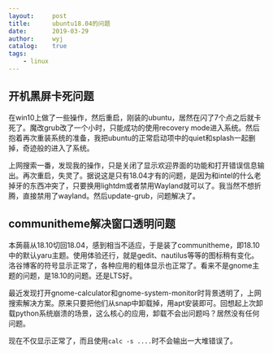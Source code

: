```yaml
---
layout:		post
title:		ubuntu18.04的问题
date:		2019-03-29
author:		wyj
catalog:	true
tags:
    - linux
---
```


## 开机黑屏卡死问题
在win10上做了一些操作，然后重启，刚装的ubuntu，居然在闪了7个点之后就卡死了。魔改grub改了一个小时，只能成功的使用recovery mode进入系统。然后抱着再次重装系统的准备，我把ubuntu的正常启动项中的quiet和splash一起删掉，奇迹般的进入了系统。

上网搜索一番，发现我的操作，只是关闭了显示欢迎界面的功能和打开错误信息输出。再次重启，失灵了。据说这是只有18.04才有的问题，是因为和intel的什么老掉牙的东西冲突了，只要换用lightdm或者禁用Wayland就可以了。我当然不想折腾，直接禁用了wayland。然后update-grub，问题解决了。

## communitheme解决窗口透明问题
本蒟蒻从18.10切回18.04，感到相当不适应，于是装了communitheme，即18.10中的默认yaru主题。使用体验还行，就是gedit、nautilus等等的图标稍有变化。洛谷博客的符号显示正常了，各种应用的粗体显示也正常了。看来不是gnome主题的问题，是18.10的问题。还是LTS好。


最近发现打开gnome-calculator和gnome-system-monitor时背景透明了，上网搜索解决方案。原来只要把他们从snap中卸载掉，用apt安装即可。回想起上次卸载python系统崩溃的场景，这么核心的应用，卸载不会出问题吗？居然没有任何问题。

现在不仅显示正常了，而且使用`calc -s ....`时不会输出一大堆错误了。
